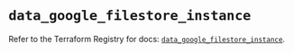 # `data_google_filestore_instance`

Refer to the Terraform Registry for docs: [`data_google_filestore_instance`](https://registry.terraform.io/providers/hashicorp/google/5.38.0/docs/data-sources/filestore_instance).
